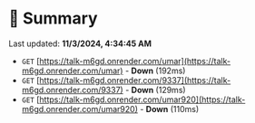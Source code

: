 # 📖 Summary
Last updated: **11/3/2024, 4:34:45 AM**

- `GET` [https://talk-m6gd.onrender.com/umar](https://talk-m6gd.onrender.com/umar) - **Down** (192ms)
- `GET` [https://talk-m6gd.onrender.com/9337](https://talk-m6gd.onrender.com/9337) - **Down** (129ms)
- `GET` [https://talk-m6gd.onrender.com/umar920](https://talk-m6gd.onrender.com/umar920) - **Down** (110ms)
